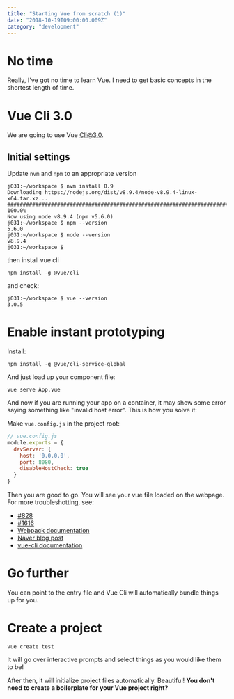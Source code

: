 ```yaml
---
title: "Starting Vue from scratch (1)"
date: "2018-10-19T09:00:00.009Z"
category: "development"
---
```

# No time
Really, I've got no time to learn Vue. I need to get basic concepts in the shortest length of time.

# Vue Cli 3.0 
We are going to use Vue Cli@3.0.

## Initial settings
Update `nvm` and `npm` to an appropriate version
```
j031:~/workspace $ nvm install 8.9
Downloading https://nodejs.org/dist/v8.9.4/node-v8.9.4-linux-x64.tar.xz...
######################################################################## 100.0%
Now using node v8.9.4 (npm v5.6.0)
j031:~/workspace $ npm --version
5.6.0
j031:~/workspace $ node --version
v8.9.4
j031:~/workspace $ 
```
then install vue cli
```
npm install -g @vue/cli
```
and check:
```
j031:~/workspace $ vue --version
3.0.5
```

# Enable instant prototyping

Install:
```
npm install -g @vue/cli-service-global
```

And just load up your component file:

```
vue serve App.vue
```

And now if you are running your app on a container, it may show some error saying something like "invalid host error". This is how you solve it:

Make `vue.config.js` in the project root:
```javascript
// vue.config.js
module.exports = {
  devServer: {
    host: '0.0.0.0',
    port: 8080,
    disableHostCheck: true
  }
}
```
Then you are good to go. You will see your vue file loaded on the webpage.
For more troubleshotting, see:
* [#828](https://github.com/vuejs/vue-cli/issues/828)
* [#1616](https://github.com/vuejs/vue-cli/issues/1616)
* [Webpack documentation](https://webpack.js.org/configuration/dev-server/#devserver-disablehostcheck)
* [Naver blog post](http://blog.naver.com/PostView.nhn?blogId=1231jjong&logNo=221278068483&categoryNo=0&parentCategoryNo=0&viewDate=&currentPage=1&postListTopCurrentPage=1&from=postView&userTopListOpen=true&userTopListCount=20&userTopListManageOpen=false&userTopListCurrentPage=1)
* [vue-cli documentation](https://cli.vuejs.org/guide/webpack.html#simple-configuration)

# Go further
You can point to the entry file and Vue Cli will automatically bundle things up for you.

# Create a project
```
vue create test
```
It will go over interactive prompts and select things as you would like them to be!

After then, it will initialize project files automatically. Beautiful! **You don't need to create a boilerplate for your Vue project right?**

